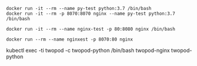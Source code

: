 
```
docker run -it --rm --name py-test python:3.7 /bin/bash
docker run -it --rm -p 8070:8070 nginx --name py-test python:3.7 /bin/bash

docker run -it --rm --name nginx-test -p 80:8080 nginx /bin/bash

docker run --rm --name nginxest -p 8070:80 nginx
```

kubectl exec -ti twopod -c twopod-python /bin/bash
twopod-nginx twopod-python

